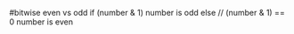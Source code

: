 #bitwise even vs odd
if (number & 1)
    number is odd
else // (number & 1) == 0
    number is even
